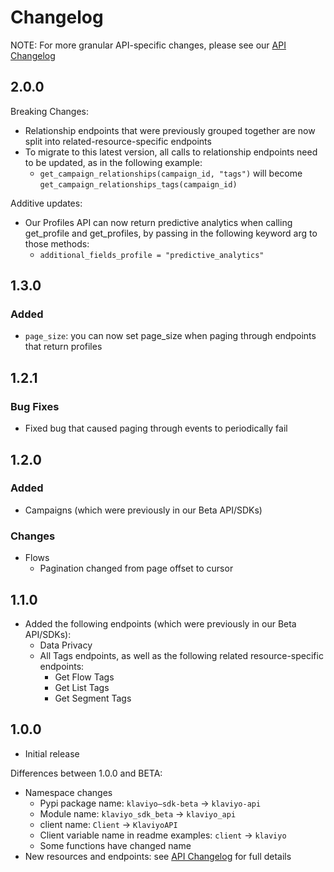 # Changelog

NOTE: For more granular API-specific changes, please see our [API Changelog](https://developers.klaviyo.com/en/docs/changelog_)

## 2.0.0
Breaking Changes:
  - Relationship endpoints that were previously grouped together are now split into related-resource-specific endpoints
  - To migrate to this latest version, all calls to relationship endpoints need to be updated, as in the following example:
    - `get_campaign_relationships(campaign_id, "tags")` will become `get_campaign_relationships_tags(campaign_id)`


Additive updates:
- Our Profiles API can now return predictive analytics when calling get_profile and get_profiles, by passing in the following keyword arg to those methods:
  - `additional_fields_profile = "predictive_analytics"`


## 1.3.0

### Added
- `page_size`:  you can now set page_size when paging through endpoints that return profiles

## 1.2.1

### Bug Fixes
- Fixed bug that caused paging through events to periodically fail

## 1.2.0

### Added
- Campaigns (which were previously in our Beta API/SDKs)

### Changes
- Flows
    - Pagination changed from page offset to cursor

## 1.1.0

  - Added the following endpoints (which were previously in our Beta API/SDKs):
    - Data Privacy
    - All Tags endpoints, as well as the following related resource-specific endpoints:
      - Get Flow Tags
      - Get List Tags
      - Get Segment Tags

## 1.0.0

  * Initial release

  Differences between 1.0.0 and BETA:

  - Namespace changes
    - Pypi package name: `klaviyo–sdk-beta` → `klaviyo-api`
    - Module name: `klaviyo_sdk_beta` → `klaviyo_api`
    - client name: `Client` → `KlaviyoAPI`
    - Client variable name in readme examples: `client` → `klaviyo`
    - Some functions have changed name
  - New resources and endpoints: see [API Changelog](https://developers.klaviyo.com/en/docs/changelog_) for full details

